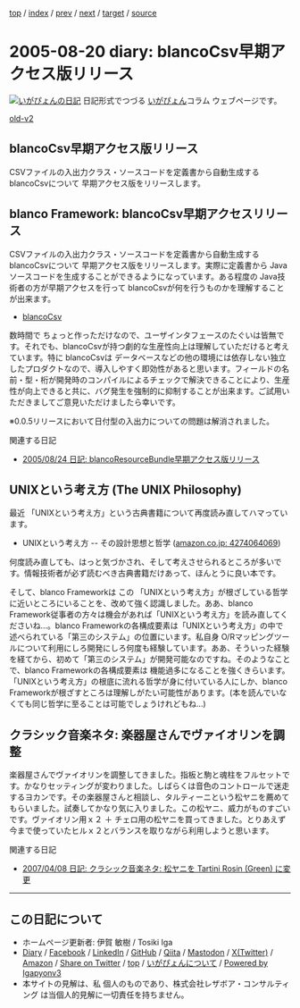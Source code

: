 [top](../index.html) 
 / [index](index.html) 
 / [prev](ig050819.html) 
 / [next](ig050824.html) 
 / [target](https://www.igapyon.jp/igapyon/diary/2005/ig050820.html) 
 / [source](https://github.com/igapyon/diary/blob/master/2005/ig050820.src.md) 

2005-08-20 diary: blancoCsv早期アクセス版リリース
=====================================================================================================
[![いがぴょんの日記](https://www.igapyon.jp/igapyon/diary/images/iga202308_64.jpg "いがぴょん")](https://www.igapyon.jp/igapyon/diary/memo/memoigapyon.html) 日記形式でつづる [いがぴょん](https://www.igapyon.jp/igapyon/diary/memo/memoigapyon.html)コラム ウェブページです。

[old-v2](ig050820-orig.html)

## blancoCsv早期アクセス版リリース

CSVファイルの入出力クラス・ソースコードを定義書から自動生成する blancoCsvについて 早期アクセス版をリリースします。


## blanco Framework: blancoCsv早期アクセスリリース

CSVファイルの入出力クラス・ソースコードを定義書から自動生成する blancoCsvについて 早期アクセス版をリリースします。実際に定義書から
Javaソースコードを生成することができるようになっています。ある程度の Java技術者の方が早期アクセスを行って blancoCsvが何を行うものかを理解することが出来ます。

* [blancoCsv](https://www.igapyon.jp/blanco/blancocsv.html)

数時間で ちょっと作っただけなので、ユーザインタフェースのたぐいは皆無です。それでも、blancoCsvが持つ劇的な生産性向上は理解していただけると考えています。特に
blancoCsvは データベースなどの他の環境には依存しない独立したプロダクトなので、導入しやすく即効性があると思います。フィールドの名前・型・桁が開発時のコンパイルによるチェックで解決できることにより、生産性が向上できると共に、バグ発生を強制的に抑制することが出来ます。ご試用いただきましてご意見いただけましたら幸いです。

※0.0.5リリースにおいて日付型の入出力についての問題は解消されました。

関連する日記

* [2005/08/24 日記: blancoResourceBundle早期アクセス版リリース](ig050824.html)

## UNIXという考え方 (The UNIX Philosophy)

最近 「UNIXという考え方」という古典書籍について再度読み直してハマっています。

* UNIXという考え方 -- その設計思想と哲学 ([amazon.co.jp: 4274064069](http://www.amazon.co.jp/exec/obidos/ASIN/4274064069/igapyondiary-22))

何度読み直しても、はっと気づかされ、そして考えさせられるところが多いです。情報技術者が必ず読むべき古典書籍だけあって、ほんとうに良い本です。

そして、blanco Frameworkは この 「UNIXという考え方」が根ざしている哲学に近いところにいることを、改めて強く認識しました。ああ、blanco
Framework従事者の方々は機会があれば「UNIXという考え方」を読み直してくださいね…。blanco Frameworkの各構成要素は「UNIXという考え方」の中で述べられている「第三のシステム」の位置にいます。私自身
O/Rマッピングツールについて利用にしろ開発にしろ何度も経験しています。ああ、そういった経験を経てから、初めて「第三のシステム」が開発可能なのですね。そのようなことで、blanco Frameworkの各構成要素は 機能過多になることを強くきらいます。「UNIXという考え方」の根底に流れる哲学が身に付いている人にしか、blanco Frameworkが根ざすところは理解しがたい可能性があります。(本を読んでいなくても同じ哲学に至ることは可能でしょうけれどもね…)

## クラシック音楽ネタ: 楽器屋さんでヴァイオリンを調整

楽器屋さんでヴァイオリンを調整してきました。指板と駒と魂柱をフルセットです。かなりセッティングが変わりました。しばらくは音色のコントロールで迷走するヨカンです。その楽器屋さんと相談し、タルティーニという松ヤニを薦めてもらいました。試奏してかなり気に入りました。この松ヤニ、威力がものすごいです。ヴァイオリン用ｘ２ ＋ チェロ用の松ヤニを買ってきました。とりあえず今まで使っていたヒルｘ２とバランスを取りながら利用しようと思います。

関連する日記

* [2007/04/08 日記: クラシック音楽ネタ: 松ヤニを Tartini Rosin (Green) に変更](../2007/ig070408.html)


----------------------------------------------------------------------------------------------------

## この日記について

* ホームページ更新者: 伊賀 敏樹 / Tosiki Iga
* [Diary](https://www.igapyon.jp/igapyon/diary/) / [Facebook](https://www.facebook.com/igapyon) / [LinkedIn](https://www.linkedin.com/in/toshikiiga) / [GitHub](https://github.com/igapyon) / [Qiita](https://qiita.com/igapyon) / [Mastodon](https://social.vivaldi.net/@igapyon) / [X(Twitter)](https://twitter.com/ToshikiIga) / [Amazon](https://www.amazon.co.jp/%E4%BC%8A%E8%B3%80-%E6%95%8F%E6%A8%B9/e/B004LTQWCQ) / 
[Share on Twitter](https://twitter.com/intent/tweet?hashtags=igapyon%2Cdiary%2C%E3%81%84%E3%81%8C%E3%81%B4%E3%82%87%E3%82%93&text=blancoCsv%E6%97%A9%E6%9C%9F%E3%82%A2%E3%82%AF%E3%82%BB%E3%82%B9%E7%89%88%E3%83%AA%E3%83%AA%E3%83%BC%E3%82%B9&url=https%3A%2F%2Fwww.igapyon.jp%2Figapyon%2Fdiary%2F2005%2Fig050820.html) / [top](../index.html) / [いがぴょんについて](https://www.igapyon.jp/igapyon/diary/memo/memoigapyon.html) / [Powered by Igapyonv3](https://github.com/igapyon/igapyonv3)
* 本サイトの見解は、私 個人のものであり、株式会社レザボア・コンサルティング は当個人的見解に一切責任を持ちません。 
